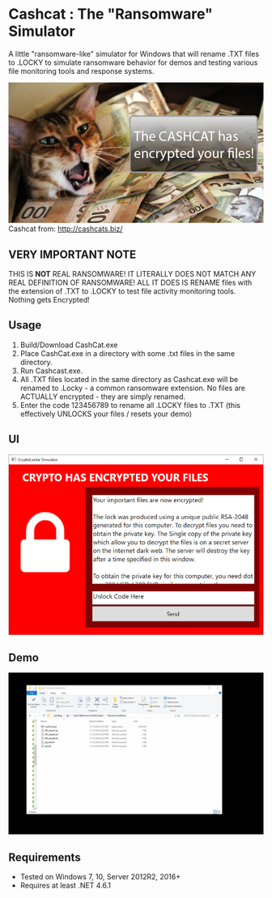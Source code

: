 Cashcat : The "Ransomware" Simulator
==================
A little "ransomware-like" simulator for Windows that will rename .TXT files to .LOCKY to simulate ransomware behavior for demos and testing various file monitoring tools and response systems. 

![](./img/cashcat.png)  
Cashcat from: http://cashcats.biz/

## VERY IMPORTANT NOTE
THIS IS **NOT** REAL RANSOMWARE! IT LITERALLY DOES NOT MATCH ANY REAL DEFINITION OF RANSOMWARE! ALL IT DOES IS RENAME files with the extension of .TXT to .LOCKY to test file activity monitoring tools. Nothing gets Encrypted!

## Usage
1. Build/Download CashCat.exe 
2. Place CashCat.exe in a directory with some .txt files in the same directory.
3. Run Cashcast.exe.
4. All .TXT files located in the same directory as Cashcat.exe will be renamed to .Locky - a common ransomware extension. No files are ACTUALLY encrypted - they are simply renamed.
5. Enter the code 123456789 to rename all .LOCKY files to .TXT (this effectively UNLOCKS your files / resets your demo)

## UI
![](./img/CryptoLocker_Simulator.png)

## Demo
![](./img/cashcatdemo.gif)

## Requirements
+ Tested on Windows 7, 10, Server 2012R2, 2016+ 
+ Requires at least .NET 4.6.1
